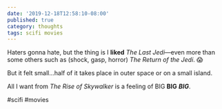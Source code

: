 ```yaml
---
date: '2019-12-18T12:58:10-08:00'
published: true
category: thoughts
tags: scifi movies
---
```


Haters gonna hate, but the thing is I **liked** _The Last Jedi_—even more than some others such as (shock, gasp, horror) _The Return of the Jedi_. 😱

But it felt small…half of it takes place in outer space or on a small island.

All I want from _The Rise of Skywalker_ is a feeling of BIG **BIG** ***BIG***.

#scifi #movies